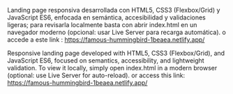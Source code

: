 Landing page responsiva desarrollada con HTML5, CSS3 (Flexbox/Grid) y JavaScript ES6, enfocada en semántica, accesibilidad y validaciones ligeras; para revisarla localmente basta con abrir index.html en un navegador moderno (opcional: usar Live Server para recarga automática).
o accede a este link : https://famous-hummingbird-1beaea.netlify.app/

Responsive landing page developed with HTML5, CSS3 (Flexbox/Grid), and JavaScript ES6, focused on semantics, accessibility, and lightweight validation. To view it locally, simply open index.html in a modern browser (optional: use Live Server for auto-reload).
or access this link: https://famous-hummingbird-1beaea.netlify.app/
